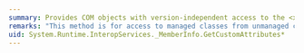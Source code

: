 ```yaml
---
summary: Provides COM objects with version-independent access to the <xref href="erload:System.Reflection.MemberInfo.GetCustomAttributes"></xref> method.
remarks: "This method is for access to managed classes from unmanaged code and should not be called from managed code.  \n  \n The <xref:System.Reflection.MemberInfo.GetCustomAttributes%2A?displayProperty=fullName> method returns all attributes applied to this member."
uid: System.Runtime.InteropServices._MemberInfo.GetCustomAttributes*
---
```

